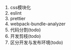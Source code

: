 1. css模块化
2. eslint
3. prettier
4. webpack-bundle-analyzer
5. 代码分割(todo)
6. 开发剪枝(todo)
7. 区分开发与发布环境(todo)